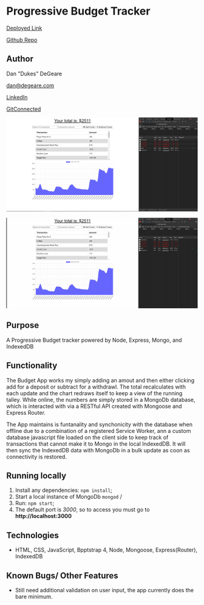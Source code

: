 # Progressive Budget Tracker
[Deployed Link](https://dandukes-budget.herokuapp.com/)

[Github Repo](https://github.com/DanDukes/ProgressiveApp/)

## Author

Dan "Dukes" DeGeare

dan@degeare.com

[LinkedIn](https://www.linkedin.com/in/danieldegeare/)

[GitConnected](https://gitconnected.com/dandukes)

![landing](https://raw.githubusercontent.com/DanDukes/ProgressiveApp/master/public/images/main.png)

 ![Adding exercise](https://raw.githubusercontent.com/DanDukes/ProgressiveApp/master/public/images/demo.gif)


## Purpose
A Progressive Budget tracker powered by Node, Express, Mongo, and IndexedDB

## Functionality
The Budget App works my simply adding an amout and then either clicking add for a deposit or subtract for a withdrawl.  The total recalculates with each update and the chart redraws itself to keep a view of the running talley.  While online, the numbers are simply stored in a MongoDb database, which is interacted with via a RESTful API created with Mongoose and Express Router.

The App maintains is funtanality and synchonicity with the database when offline due to a combination of a registered Service Worker, ann a custom database javascript file loaded on the client side to keep track of transactions that cannot make it to Mongo in the local IndexedDB.  It will then sync the IndexedDB data with MongoDb in a bulk update as coon as connectivity is restored.

 ## Running locally

 1. Install any dependencies: ```npm install```;
 2. Start a local instance of MongoDb ```mongod``` /
 4. Run: ```npm start```;
 5. The default  port is *3000*, so to access you must go to **http://localhost:3000**

## Technologies
  * HTML, CSS, JavaScript, Bpptstrap 4, Node, Mongoose, Express(Router), IndexedDB
  
## Known Bugs/ Other Features
  * Still need additional validation on user input, the app currently does the bare minimum.
  

